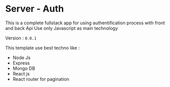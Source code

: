 # Server - Auth

This is a complete fullstack app for using authentification process with front and back Api
Use only Javascript as main technology

Version : `0.0.1`

This template use best techno like :

- Node Js
- Express
- Mongo DB
- React js
- React router for pagination

<!-- ## Configuration link

- [Jest-dom](https://testing-library.com/docs/ecosystem-jest-dom/)
- [React Testing Library](https://testing-library.com/docs/react-testing-library/intro/)

This template provides a minimal setup to get React working in Vite

```js
  Simple to use : clone template from : https://github.com/ncn17/ncn-react-template.git

  or init project directly from npm repository :

  npm i -g create-ncn-react
  npx create-ncn-react preject-name

  npm i // happy Hack !!
``` -->
